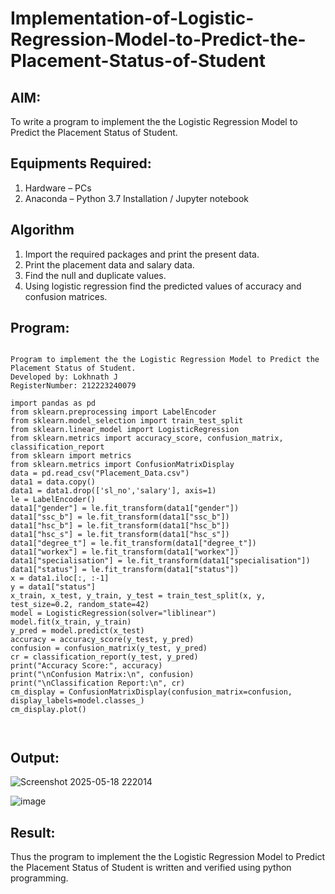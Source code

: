 # Implementation-of-Logistic-Regression-Model-to-Predict-the-Placement-Status-of-Student

## AIM:
To write a program to implement the the Logistic Regression Model to Predict the Placement Status of Student.

## Equipments Required:
1. Hardware – PCs
2. Anaconda – Python 3.7 Installation / Jupyter notebook

## Algorithm
1. Import the required packages and print the present data.
2. Print the placement data and salary data.
3. Find the null and duplicate values.
4. Using logistic regression find the predicted values of accuracy and confusion matrices.

## Program:
```

Program to implement the the Logistic Regression Model to Predict the Placement Status of Student.
Developed by: Lokhnath J
RegisterNumber: 212223240079

import pandas as pd
from sklearn.preprocessing import LabelEncoder
from sklearn.model_selection import train_test_split
from sklearn.linear_model import LogisticRegression
from sklearn.metrics import accuracy_score, confusion_matrix, classification_report
from sklearn import metrics
from sklearn.metrics import ConfusionMatrixDisplay
data = pd.read_csv("Placement_Data.csv")
data1 = data.copy()
data1 = data1.drop(['sl_no','salary'], axis=1)
le = LabelEncoder()
data1["gender"] = le.fit_transform(data1["gender"])
data1["ssc_b"] = le.fit_transform(data1["ssc_b"])
data1["hsc_b"] = le.fit_transform(data1["hsc_b"])
data1["hsc_s"] = le.fit_transform(data1["hsc_s"])
data1["degree_t"] = le.fit_transform(data1["degree_t"])
data1["workex"] = le.fit_transform(data1["workex"])
data1["specialisation"] = le.fit_transform(data1["specialisation"])
data1["status"] = le.fit_transform(data1["status"])
x = data1.iloc[:, :-1]
y = data1["status"]
x_train, x_test, y_train, y_test = train_test_split(x, y, test_size=0.2, random_state=42)
model = LogisticRegression(solver="liblinear")
model.fit(x_train, y_train)
y_pred = model.predict(x_test)
accuracy = accuracy_score(y_test, y_pred)
confusion = confusion_matrix(y_test, y_pred)
cr = classification_report(y_test, y_pred)
print("Accuracy Score:", accuracy)
print("\nConfusion Matrix:\n", confusion)
print("\nClassification Report:\n", cr)
cm_display = ConfusionMatrixDisplay(confusion_matrix=confusion, display_labels=model.classes_)
cm_display.plot()



```

## Output:

![Screenshot 2025-05-18 222014](https://github.com/user-attachments/assets/65f81ae4-7d22-47f9-8131-9da93f4f7430)


![image](https://github.com/user-attachments/assets/2b2bd504-6c9e-4b21-b617-0ecf5258bb4e)



## Result:
Thus the program to implement the the Logistic Regression Model to Predict the Placement Status of Student is written and verified using python programming.
